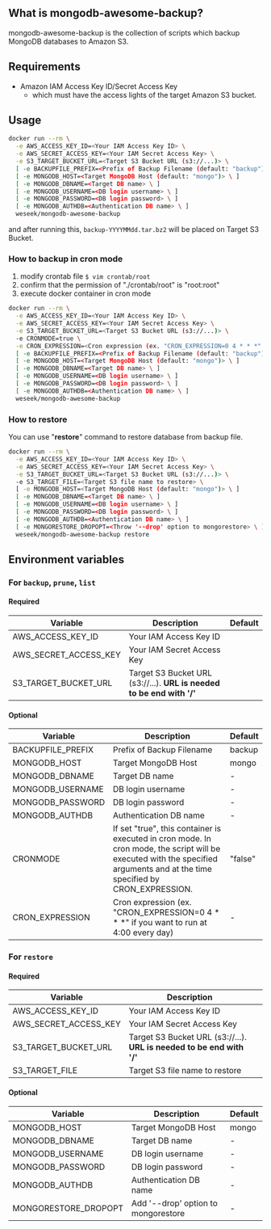 What is mongodb-awesome-backup?
-------------------------------

mongodb-awesome-backup is the collection of scripts which backup MongoDB databases to Amazon S3.


Requirements
------------

* Amazon IAM Access Key ID/Secret Access Key
  * which must have the access lights of the target Amazon S3 bucket.

Usage
-----

```bash
docker run --rm \
  -e AWS_ACCESS_KEY_ID=<Your IAM Access Key ID> \
  -e AWS_SECRET_ACCESS_KEY=<Your IAM Secret Access Key> \
  -e S3_TARGET_BUCKET_URL=<Target S3 Bucket URL (s3://...)> \
  [ -e BACKUPFILE_PREFIX=<Prefix of Backup Filename (default: "backup") \ ]
  [ -e MONGODB_HOST=<Target MongoDB Host (default: "mongo")> \ ]
  [ -e MONGODB_DBNAME=<Target DB name> \ ]
  [ -e MONGODB_USERNAME=<DB login username> \ ]
  [ -e MONGODB_PASSWORD=<DB login password> \ ]
  [ -e MONGODB_AUTHDB=<Authentication DB name> \ ] 
  weseek/mongodb-awesome-backup
```

and after running this, `backup-YYYYMMdd.tar.bz2` will be placed on Target S3 Bucket.

### How to backup in cron mode

1. modify crontab file
  `$ vim crontab/root`
1. confirm that the permission of "./crontab/root" is "root:root"
1. execute docker container in cron mode

```bash
docker run --rm \
  -e AWS_ACCESS_KEY_ID=<Your IAM Access Key ID> \
  -e AWS_SECRET_ACCESS_KEY=<Your IAM Secret Access Key> \
  -e S3_TARGET_BUCKET_URL=<Target S3 Bucket URL (s3://...)> \
  -e CRONMODE=true \
  -e CRON_EXPRESSION=<Cron expression (ex. "CRON_EXPRESSION=0 4 * * *" if you want to run at 4:00 every day)> \
  [ -e BACKUPFILE_PREFIX=<Prefix of Backup Filename (default: "backup") \ ]
  [ -e MONGODB_HOST=<Target MongoDB Host (default: "mongo")> \ ]
  [ -e MONGODB_DBNAME=<Target DB name> \ ]
  [ -e MONGODB_USERNAME=<DB login username> \ ]
  [ -e MONGODB_PASSWORD=<DB login password> \ ]
  [ -e MONGODB_AUTHDB=<Authentication DB name> \ ] 
  weseek/mongodb-awesome-backup
```

### How to restore

You can use "**restore**" command to restore database from backup file.

```bash
docker run --rm \
  -e AWS_ACCESS_KEY_ID=<Your IAM Access Key ID> \
  -e AWS_SECRET_ACCESS_KEY=<Your IAM Secret Access Key> \
  -e S3_TARGET_BUCKET_URL=<Target S3 Bucket URL (s3://...)> \
  -e S3_TARGET_FILE=<Target S3 file name to restore> \
  [ -e MONGODB_HOST=<Target MongoDB Host (default: "mongo")> \ ]
  [ -e MONGODB_DBNAME=<Target DB name> \ ]
  [ -e MONGODB_USERNAME=<DB login username> \ ]
  [ -e MONGODB_PASSWORD=<DB login password> \ ]
  [ -e MONGODB_AUTHDB=<Authentication DB name> \ ] 
  [ -e MONGORESTORE_DROPOPT=<Throw '--drop' option to mongorestore> \ ]
  weseek/mongodb-awesome-backup restore
```


Environment variables
---------

### For `backup`, `prune`, `list`

#### Required

| Variable              | Description                                                           | Default |
| --------------------- | --------------------------------------------------------------------- | ------- |
| AWS_ACCESS_KEY_ID     | Your IAM Access Key ID                                                |         |
| AWS_SECRET_ACCESS_KEY | Your IAM Secret Access Key                                            |         |
| S3_TARGET_BUCKET_URL  | Target S3 Bucket URL (s3://...). **URL is needed to be end with '/'** |         |

#### Optional

| Variable          | Description                                                                                                                                                                   | Default |
| ----------------- | ----------------------------------------------------------------------------------------------------------------------------------------------------------------------------- | ------- |
| BACKUPFILE_PREFIX | Prefix of Backup Filename                                                                                                                                                     | backup  |
| MONGODB_HOST      | Target MongoDB Host                                                                                                                                                           | mongo   |
| MONGODB_DBNAME    | Target DB name                                                                                                                                                                | -       |
| MONGODB_USERNAME  | DB login username                                                                                                                                                             | -       |
| MONGODB_PASSWORD  | DB login password                                                                                                                                                             | -       |
| MONGODB_AUTHDB    | Authentication DB name                                                                                                                                                        | -       |
| CRONMODE          | If set "true", this container is executed in cron mode.  In cron mode, the script will be executed with the specified arguments and at the time specified by CRON_EXPRESSION. | "false" |
| CRON_EXPRESSION   | Cron expression (ex. "CRON_EXPRESSION=0 4 * * *" if you want to run at 4:00 every day)                                                                                        | -       |

### For `restore`

#### Required

| Variable              | Description                                                           |     |
| --------------------- | --------------------------------------------------------------------- | --- |
| AWS_ACCESS_KEY_ID     | Your IAM Access Key ID                                                |     |
| AWS_SECRET_ACCESS_KEY | Your IAM Secret Access Key                                            |     |
| S3_TARGET_BUCKET_URL  | Target S3 Bucket URL (s3://...). **URL is needed to be end with '/'** |     |
| S3_TARGET_FILE        | Target S3 file name to restore                                        |     |

#### Optional

| Variable             | Description                         | Default |
| -------------------- | ----------------------------------- | ------- |
| MONGODB_HOST         | Target MongoDB Host                 | mongo   |
| MONGODB_DBNAME       | Target DB name                      | -       |
| MONGODB_USERNAME     | DB login username                   | -       |
| MONGODB_PASSWORD     | DB login password                   | -       |
| MONGODB_AUTHDB       | Authentication DB name              | -       |
| MONGORESTORE_DROPOPT | Add '--drop' option to mongorestore | -       |

